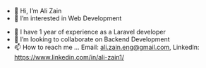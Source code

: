 - 👋 Hi, I’m Ali Zain
- 👀 I’m interested in Web Development
<!-- - 🌱 I’m currently learning React JS, PHP Laravel -->
- 🌱 I have 1 year of experience as a Laravel developer
- 💞️ I’m looking to collaborate on Backend Development
- 📫 How to reach me ... Email: ali.zain.eng@gmail.com,
                         LinkedIn: https://www.linkedin.com/in/ali-zain1/

<!---
AliZainAli/AliZainAli is a ✨ special ✨ repository because its `README.md` (this file) appears on your GitHub profile.
You can click the Preview link to take a look at your changes.
--->
